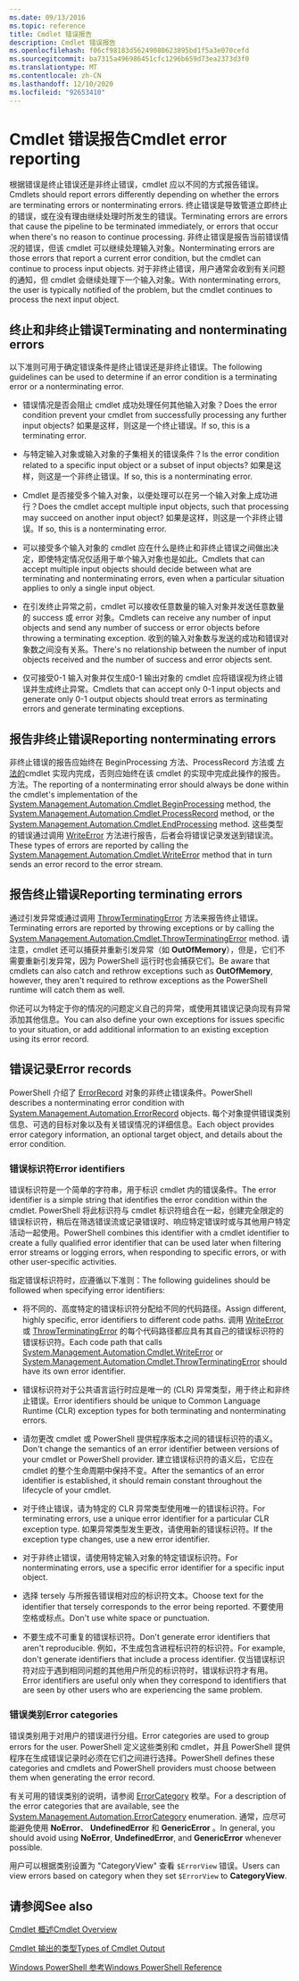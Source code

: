 ```yaml
---
ms.date: 09/13/2016
ms.topic: reference
title: Cmdlet 错误报告
description: Cmdlet 错误报告
ms.openlocfilehash: f06cf98183d56249080623895bd1f5a3e070cefd
ms.sourcegitcommit: ba7315a496986451cfc1296b659d73ea2373d3f0
ms.translationtype: MT
ms.contentlocale: zh-CN
ms.lasthandoff: 12/10/2020
ms.locfileid: "92653410"
---
```

# <a name="cmdlet-error-reporting"></a><span data-ttu-id="c444e-103">Cmdlet 错误报告</span><span class="sxs-lookup"><span data-stu-id="c444e-103">Cmdlet error reporting</span></span>

<span data-ttu-id="c444e-104">根据错误是终止错误还是非终止错误，cmdlet 应以不同的方式报告错误。</span><span class="sxs-lookup"><span data-stu-id="c444e-104">Cmdlets should report errors differently depending on whether the errors are terminating errors or nonterminating errors.</span></span> <span data-ttu-id="c444e-105">终止错误是导致管道立即终止的错误，或在没有理由继续处理时所发生的错误。</span><span class="sxs-lookup"><span data-stu-id="c444e-105">Terminating errors are errors that cause the pipeline to be terminated immediately, or errors that occur when there's no reason to continue processing.</span></span> <span data-ttu-id="c444e-106">非终止错误是报告当前错误情况的错误，但该 cmdlet 可以继续处理输入对象。</span><span class="sxs-lookup"><span data-stu-id="c444e-106">Nonterminating errors are those errors that report a current error condition, but the cmdlet can continue to process input objects.</span></span> <span data-ttu-id="c444e-107">对于非终止错误，用户通常会收到有关问题的通知，但 cmdlet 会继续处理下一个输入对象。</span><span class="sxs-lookup"><span data-stu-id="c444e-107">With nonterminating errors, the user is typically notified of the problem, but the cmdlet continues to process the next input object.</span></span>

## <a name="terminating-and-nonterminating-errors"></a><span data-ttu-id="c444e-108">终止和非终止错误</span><span class="sxs-lookup"><span data-stu-id="c444e-108">Terminating and nonterminating errors</span></span>

<span data-ttu-id="c444e-109">以下准则可用于确定错误条件是终止错误还是非终止错误。</span><span class="sxs-lookup"><span data-stu-id="c444e-109">The following guidelines can be used to determine if an error condition is a terminating error or a nonterminating error.</span></span>

- <span data-ttu-id="c444e-110">错误情况是否会阻止 cmdlet 成功处理任何其他输入对象？</span><span class="sxs-lookup"><span data-stu-id="c444e-110">Does the error condition prevent your cmdlet from successfully processing any further input objects?</span></span> <span data-ttu-id="c444e-111">如果是这样，则这是一个终止错误。</span><span class="sxs-lookup"><span data-stu-id="c444e-111">If so, this is a terminating error.</span></span>

- <span data-ttu-id="c444e-112">与特定输入对象或输入对象的子集相关的错误条件？</span><span class="sxs-lookup"><span data-stu-id="c444e-112">Is the error condition related to a specific input object or a subset of input objects?</span></span> <span data-ttu-id="c444e-113">如果是这样，则这是一个非终止错误。</span><span class="sxs-lookup"><span data-stu-id="c444e-113">If so, this is a nonterminating error.</span></span>

- <span data-ttu-id="c444e-114">Cmdlet 是否接受多个输入对象，以便处理可以在另一个输入对象上成功进行？</span><span class="sxs-lookup"><span data-stu-id="c444e-114">Does the cmdlet accept multiple input objects, such that processing may succeed on another input object?</span></span> <span data-ttu-id="c444e-115">如果是这样，则这是一个非终止错误。</span><span class="sxs-lookup"><span data-stu-id="c444e-115">If so, this is a nonterminating error.</span></span>

- <span data-ttu-id="c444e-116">可以接受多个输入对象的 cmdlet 应在什么是终止和非终止错误之间做出决定，即使特定情况仅适用于单个输入对象也是如此。</span><span class="sxs-lookup"><span data-stu-id="c444e-116">Cmdlets that can accept multiple input objects should decide between what are terminating and nonterminating errors, even when a particular situation applies to only a single input object.</span></span>

- <span data-ttu-id="c444e-117">在引发终止异常之前，cmdlet 可以接收任意数量的输入对象并发送任意数量的 success 或 error 对象。</span><span class="sxs-lookup"><span data-stu-id="c444e-117">Cmdlets can receive any number of input objects and send any number of success or error objects before throwing a terminating exception.</span></span> <span data-ttu-id="c444e-118">收到的输入对象数与发送的成功和错误对象数之间没有关系。</span><span class="sxs-lookup"><span data-stu-id="c444e-118">There's no relationship between the number of input objects received and the number of success and error objects sent.</span></span>

- <span data-ttu-id="c444e-119">仅可接受0-1 输入对象并仅生成0-1 输出对象的 cmdlet 应将错误视为终止错误并生成终止异常。</span><span class="sxs-lookup"><span data-stu-id="c444e-119">Cmdlets that can accept only 0-1 input objects and generate only 0-1 output objects should treat errors as terminating errors and generate terminating exceptions.</span></span>

## <a name="reporting-nonterminating-errors"></a><span data-ttu-id="c444e-120">报告非终止错误</span><span class="sxs-lookup"><span data-stu-id="c444e-120">Reporting nonterminating errors</span></span>

<span data-ttu-id="c444e-121">非终止错误的报告应始终在 BeginProcessing 方法、ProcessRecord 方法或[](/dotnet/api/System.Management.Automation.Cmdlet.BeginProcessing) [方法的](/dotnet/api/System.Management.Automation.Cmdlet.EndProcessing)cmdlet 实现内完成，否则应始终在该 cmdlet 的实现中完成此操作的报告。 [](/dotnet/api/System.Management.Automation.Cmdlet.ProcessRecord)方法。</span><span class="sxs-lookup"><span data-stu-id="c444e-121">The reporting of a nonterminating error should always be done within the cmdlet's implementation of the [System.Management.Automation.Cmdlet.BeginProcessing](/dotnet/api/System.Management.Automation.Cmdlet.BeginProcessing) method, the [System.Management.Automation.Cmdlet.ProcessRecord](/dotnet/api/System.Management.Automation.Cmdlet.ProcessRecord) method, or the [System.Management.Automation.Cmdlet.EndProcessing](/dotnet/api/System.Management.Automation.Cmdlet.EndProcessing) method.</span></span> <span data-ttu-id="c444e-122">这些类型的错误通过调用 [WriteError](/dotnet/api/System.Management.Automation.Cmdlet.WriteError) 方法进行报告，后者会将错误记录发送到错误流。</span><span class="sxs-lookup"><span data-stu-id="c444e-122">These types of errors are reported by calling the [System.Management.Automation.Cmdlet.WriteError](/dotnet/api/System.Management.Automation.Cmdlet.WriteError) method that in turn sends an error record to the error stream.</span></span>

## <a name="reporting-terminating-errors"></a><span data-ttu-id="c444e-123">报告终止错误</span><span class="sxs-lookup"><span data-stu-id="c444e-123">Reporting terminating errors</span></span>

<span data-ttu-id="c444e-124">通过引发异常或通过调用 [ThrowTerminatingError](/dotnet/api/System.Management.Automation.Cmdlet.ThrowTerminatingError) 方法来报告终止错误。</span><span class="sxs-lookup"><span data-stu-id="c444e-124">Terminating errors are reported by throwing exceptions or by calling the [System.Management.Automation.Cmdlet.ThrowTerminatingError](/dotnet/api/System.Management.Automation.Cmdlet.ThrowTerminatingError) method.</span></span> <span data-ttu-id="c444e-125">请注意，cmdlet 还可以捕获并重新引发异常（如 **OutOfMemory**），但是，它们不需要重新引发异常，因为 PowerShell 运行时也会捕获它们。</span><span class="sxs-lookup"><span data-stu-id="c444e-125">Be aware that cmdlets can also catch and rethrow exceptions such as **OutOfMemory**, however, they aren't required to rethrow exceptions as the PowerShell runtime will catch them as well.</span></span>

<span data-ttu-id="c444e-126">你还可以为特定于你的情况的问题定义自己的异常，或使用其错误记录向现有异常添加其他信息。</span><span class="sxs-lookup"><span data-stu-id="c444e-126">You can also define your own exceptions for issues specific to your situation, or add additional information to an existing exception using its error record.</span></span>

## <a name="error-records"></a><span data-ttu-id="c444e-127">错误记录</span><span class="sxs-lookup"><span data-stu-id="c444e-127">Error records</span></span>

<span data-ttu-id="c444e-128">PowerShell 介绍了 [ErrorRecord](/dotnet/api/System.Management.Automation.ErrorRecord) 对象的非终止错误条件。</span><span class="sxs-lookup"><span data-stu-id="c444e-128">PowerShell describes a nonterminating error condition with [System.Management.Automation.ErrorRecord](/dotnet/api/System.Management.Automation.ErrorRecord) objects.</span></span> <span data-ttu-id="c444e-129">每个对象提供错误类别信息、可选的目标对象以及有关错误情况的详细信息。</span><span class="sxs-lookup"><span data-stu-id="c444e-129">Each object provides error category information, an optional target object, and details about the error condition.</span></span>

### <a name="error-identifiers"></a><span data-ttu-id="c444e-130">错误标识符</span><span class="sxs-lookup"><span data-stu-id="c444e-130">Error identifiers</span></span>

<span data-ttu-id="c444e-131">错误标识符是一个简单的字符串，用于标识 cmdlet 内的错误条件。</span><span class="sxs-lookup"><span data-stu-id="c444e-131">The error identifier is a simple string that identifies the error condition within the cmdlet.</span></span>
<span data-ttu-id="c444e-132">PowerShell 将此标识符与 cmdlet 标识符组合在一起，创建完全限定的错误标识符，稍后在筛选错误流或记录错误时、响应特定错误时或与其他用户特定活动一起使用。</span><span class="sxs-lookup"><span data-stu-id="c444e-132">PowerShell combines this identifier with a cmdlet identifier to create a fully qualified error identifier that can be used later when filtering error streams or logging errors, when responding to specific errors, or with other user-specific activities.</span></span>

<span data-ttu-id="c444e-133">指定错误标识符时，应遵循以下准则：</span><span class="sxs-lookup"><span data-stu-id="c444e-133">The following guidelines should be followed when specifying error identifiers:</span></span>

- <span data-ttu-id="c444e-134">将不同的、高度特定的错误标识符分配给不同的代码路径。</span><span class="sxs-lookup"><span data-stu-id="c444e-134">Assign different, highly specific, error identifiers to different code paths.</span></span> <span data-ttu-id="c444e-135">调用 [WriteError](/dotnet/api/System.Management.Automation.Cmdlet.WriteError) 或 [ThrowTerminatingError](/dotnet/api/System.Management.Automation.Cmdlet.ThrowTerminatingError) 的每个代码路径都应具有其自己的错误标识符的错误标识符。</span><span class="sxs-lookup"><span data-stu-id="c444e-135">Each code path that calls [System.Management.Automation.Cmdlet.WriteError](/dotnet/api/System.Management.Automation.Cmdlet.WriteError) or [System.Management.Automation.Cmdlet.ThrowTerminatingError](/dotnet/api/System.Management.Automation.Cmdlet.ThrowTerminatingError) should have its own error identifier.</span></span>

- <span data-ttu-id="c444e-136">错误标识符对于公共语言运行时应是唯一的 (CLR) 异常类型，用于终止和非终止错误。</span><span class="sxs-lookup"><span data-stu-id="c444e-136">Error identifiers should be unique to Common Language Runtime (CLR) exception types for both terminating and nonterminating errors.</span></span>

- <span data-ttu-id="c444e-137">请勿更改 cmdlet 或 PowerShell 提供程序版本之间的错误标识符的语义。</span><span class="sxs-lookup"><span data-stu-id="c444e-137">Don't change the semantics of an error identifier between versions of your cmdlet or PowerShell provider.</span></span> <span data-ttu-id="c444e-138">建立错误标识符的语义后，它应在 cmdlet 的整个生命周期中保持不变。</span><span class="sxs-lookup"><span data-stu-id="c444e-138">After the semantics of an error identifier is established, it should remain constant throughout the lifecycle of your cmdlet.</span></span>

- <span data-ttu-id="c444e-139">对于终止错误，请为特定的 CLR 异常类型使用唯一的错误标识符。</span><span class="sxs-lookup"><span data-stu-id="c444e-139">For terminating errors, use a unique error identifier for a particular CLR exception type.</span></span> <span data-ttu-id="c444e-140">如果异常类型发生更改，请使用新的错误标识符。</span><span class="sxs-lookup"><span data-stu-id="c444e-140">If the exception type changes, use a new error identifier.</span></span>

- <span data-ttu-id="c444e-141">对于非终止错误，请使用特定输入对象的特定错误标识符。</span><span class="sxs-lookup"><span data-stu-id="c444e-141">For nonterminating errors, use a specific error identifier for a specific input object.</span></span>

- <span data-ttu-id="c444e-142">选择 tersely 与所报告错误相对应的标识符文本。</span><span class="sxs-lookup"><span data-stu-id="c444e-142">Choose text for the identifier that tersely corresponds to the error being reported.</span></span> <span data-ttu-id="c444e-143">不要使用空格或标点。</span><span class="sxs-lookup"><span data-stu-id="c444e-143">Don't use white space or punctuation.</span></span>

- <span data-ttu-id="c444e-144">不要生成不可重复的错误标识符。</span><span class="sxs-lookup"><span data-stu-id="c444e-144">Don't generate error identifiers that aren't reproducible.</span></span> <span data-ttu-id="c444e-145">例如，不生成包含进程标识符的标识符。</span><span class="sxs-lookup"><span data-stu-id="c444e-145">For example, don't generate identifiers that include a process identifier.</span></span> <span data-ttu-id="c444e-146">仅当错误标识符对应于遇到相同问题的其他用户所见的标识符时，错误标识符才有用。</span><span class="sxs-lookup"><span data-stu-id="c444e-146">Error identifiers are useful only when they correspond to identifiers that are seen by other users who are experiencing the same problem.</span></span>

### <a name="error-categories"></a><span data-ttu-id="c444e-147">错误类别</span><span class="sxs-lookup"><span data-stu-id="c444e-147">Error categories</span></span>

<span data-ttu-id="c444e-148">错误类别用于对用户的错误进行分组。</span><span class="sxs-lookup"><span data-stu-id="c444e-148">Error categories are used to group errors for the user.</span></span> <span data-ttu-id="c444e-149">PowerShell 定义这些类别和 cmdlet，并且 PowerShell 提供程序在生成错误记录时必须在它们之间进行选择。</span><span class="sxs-lookup"><span data-stu-id="c444e-149">PowerShell defines these categories and cmdlets and PowerShell providers must choose between them when generating the error record.</span></span>

<span data-ttu-id="c444e-150">有关可用的错误类别的说明，请参阅 [ErrorCategory](/dotnet/api/System.Management.Automation.ErrorCategory) 枚举。</span><span class="sxs-lookup"><span data-stu-id="c444e-150">For a description of the error categories that are available, see the [System.Management.Automation.ErrorCategory](/dotnet/api/System.Management.Automation.ErrorCategory) enumeration.</span></span> <span data-ttu-id="c444e-151">通常，应尽可能避免使用 **NoError**、 **UndefinedError** 和 **GenericError** 。</span><span class="sxs-lookup"><span data-stu-id="c444e-151">In general, you should avoid using **NoError**, **UndefinedError**, and **GenericError** whenever possible.</span></span>

<span data-ttu-id="c444e-152">用户可以根据类别设置为 "CategoryView" 查看 `$ErrorView` 错误。</span><span class="sxs-lookup"><span data-stu-id="c444e-152">Users can view errors based on category when they set `$ErrorView` to **CategoryView**.</span></span>

## <a name="see-also"></a><span data-ttu-id="c444e-153">请参阅</span><span class="sxs-lookup"><span data-stu-id="c444e-153">See also</span></span>

[<span data-ttu-id="c444e-154">Cmdlet 概述</span><span class="sxs-lookup"><span data-stu-id="c444e-154">Cmdlet Overview</span></span>](./cmdlet-overview.md)

[<span data-ttu-id="c444e-155">Cmdlet 输出的类型</span><span class="sxs-lookup"><span data-stu-id="c444e-155">Types of Cmdlet Output</span></span>](./types-of-cmdlet-output.md)

[<span data-ttu-id="c444e-156">Windows PowerShell 参考</span><span class="sxs-lookup"><span data-stu-id="c444e-156">Windows PowerShell Reference</span></span>](../windows-powershell-reference.md)
